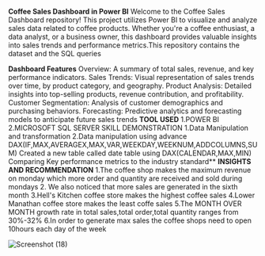
**Coffee Sales Dashboard in Power BI**
Welcome to the Coffee Sales Dashboard repository! This project utilizes Power BI to visualize and analyze sales data related to coffee products. Whether you're a coffee enthusiast, a data analyst, or a business owner, this dashboard provides valuable insights into sales trends and performance metrics.This repository contains the dataset and the SQL queries

**Dashboard Features**
Overview: A summary of total sales, revenue, and key performance indicators.
Sales Trends: Visual representation of sales trends over time, by product category, and geography.
Product Analysis: Detailed insights into top-selling products, revenue contribution, and profitability.
Customer Segmentation: Analysis of customer demographics and purchasing behaviors.
Forecasting: Predictive analytics and forecasting models to anticipate future sales trends
**TOOL USED**
1.POWER  BI
2.MICROSOFT SQL SERVER
SKILL DEMONSTRATION
1.Data Manipulation and transformation
2.Data manipulation using advance DAX(IF,MAX,AVERAGEX,MAX,VAR,WEEKDAY,WEEKNUM,ADDCOLUMNS,SUM)
Created a new table called date table using DAX(CALENDAR,MAX,MIN)
Comparing Key performance metrics to the industry standard**
**INSIGHTS AND RECOMMENDATION**
1.The coffee shop makes the maximum revenue on monday which more order and quantity are received and sold during mondays
2. We also noticed that more sales are generated in  the sixth month
3.Hell's Kitchen coffee store makes the highest coffee sales 
4.Lower Manathan coffee store makes the least coffe sales 
5.The MONTH OVER MONTH growth rate in total sales,total order,total quantity ranges from 30%-32%
6.In order to generate max sales the coffee shops need to open 10hours each day of the week 



![Screenshot (18)](https://github.com/bjgba/COFFE-SALES-DASHBOARD/assets/162343390/0440ea3d-57ed-4917-963d-33e067477fc8)


